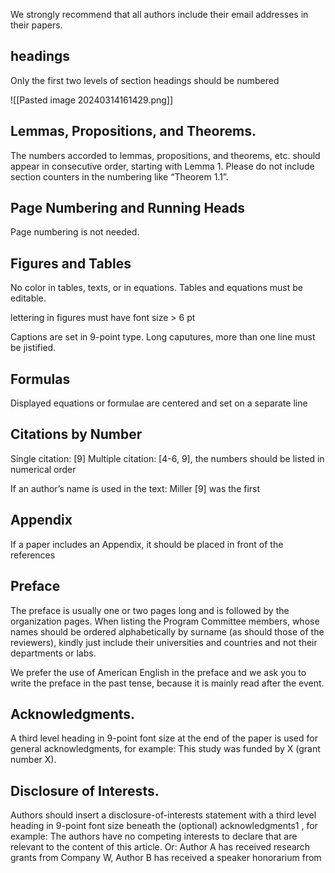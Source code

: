 We strongly recommend that all authors include their email addresses in their papers.


## headings
Only the first two levels of section headings should be numbered

![[Pasted image 20240314161429.png]]

## Lemmas, Propositions, and Theorems. 
The numbers accorded to lemmas, propositions, and theorems, etc. should appear in consecutive order, starting with Lemma 1.
Please do not include section counters in the numbering like “Theorem 1.1”.

## Page Numbering and Running Heads
Page numbering is not needed.


## Figures and Tables
No color in tables, texts, or in equations.
Tables and equations must be editable.

lettering in figures must have font size > 6 pt

Captions are set in 9-point type. Long caputures, more than one line must be jistified.


## Formulas
Displayed equations or formulae are centered and set on a separate line


## Citations by Number
Single citation: [9] 
Multiple citation: [4-6, 9], the numbers should be listed in numerical order

If an author’s name is used in the text: Miller [9] was the first




## Appendix
If a paper includes an Appendix, it should be placed in front of the references

## Preface
The preface is usually one or two pages long and is followed by the organization pages. 
When listing the Program Committee members, whose names should be ordered alphabetically by surname (as should those of the reviewers), kindly just include their universities and countries and not their departments or labs.

We prefer the use of American English in the preface and we ask you to write the preface in the past tense, because it is mainly read after the event.

## Acknowledgments. 
A third level heading in 9-point font size at the end of the paper is used for general acknowledgments, for example: This study was funded by X (grant number X).

## Disclosure of Interests. 
Authors should insert a disclosure-of-interests statement with a third level heading in 9-point font size beneath the (optional) acknowledgments1 , for example: The authors have no competing interests to declare that are relevant to the content of this article. Or: Author A has received research grants from Company W, Author B has received a speaker honorarium from